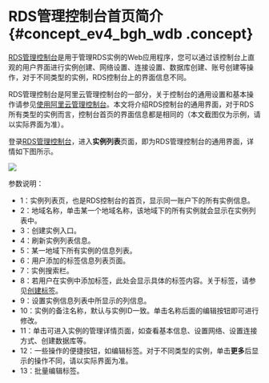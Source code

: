 # RDS管理控制台首页简介 {#concept_ev4_bgh_wdb .concept}

[RDS管理控制台](http://rds.console.aliyun.com/?spm=5176.doc26126.2.3.Kca631)是用于管理RDS实例的Web应用程序，您可以通过该控制台上直观的用户界面进行实例创建、网络设置、连接设置、数据库创建、账号创建等操作，对于不同类型的实例，RDS控制台上的界面信息不同。

RDS管理控制台是阿里云管理控制台的一部分，关于控制台的通用设置和基本操作请参见[使用阿里云管理控制台](https://www.alibabacloud.com/help/zh/doc-detail/47605.htm)。本文将介绍RDS控制台的通用界面，对于RDS所有类型的实例而言，控制台首页的界面信息都是相同的（本文截图仅为示例，请以实际界面为准）。

登录[RDS管理控制台](http://rds.console.aliyun.com/?spm=5176.doc26126.2.3.Kca631)，进入**实例列表**页面，即为RDS管理控制台的通用界面，详情如下图所示。

![](http://static-aliyun-doc.oss-cn-hangzhou.aliyuncs.com/assets/img/7875/4059_zh-CN.png)

参数说明：

-   1：实例列表页，也是RDS控制台的首页，显示同一账户下的所有实例信息。
-   2：地域名称，单击某一个地域名称，该地域下的所有实例就会显示在实例列表中。
-   3：创建实例入口。
-   4：刷新实例列表信息。
-   5：某一地域下所有实例的信息列表。
-   6：用户添加的标签信息列表页面。
-   7：实例搜索栏。
-   8：若用户在实例中添加标签，此处会显示具体的标签内容。关于标签，请参见[创建标签](intl.zh-CN/用户指南/标签管理/创建标签.md#)。
-   9：设置实例信息列表中所显示的列信息。
-   10：实例的备注名称，默认与实例ID一致。单击名称后面的编辑按钮即可进行修改。
-   11：单击可进入实例的管理详情页面，如查看基本信息、设置网络、设置连接方式、创建数据库等。
-   12：一些操作的便捷按钮，如编辑标签。对于不同类型的实例，单击**更多**后显示的操作不同，请以实际界面为准。
-   13：批量编辑标签。

